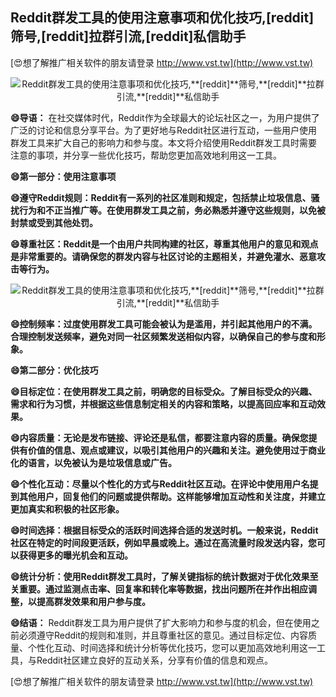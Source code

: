 ## **Reddit群发工具的使用注意事项和优化技巧,**[reddit]**筛号,**[reddit]**拉群引流,**[reddit]**私信助手**

[😍想了解推广相关软件的朋友请登录 http://www.vst.tw](http://www.vst.tw)

 <center><img src="https://vst.tw/MP4/tuiguang/png/1.png" alt="Reddit群发工具的使用注意事项和优化技巧,**[reddit]**筛号,**[reddit]**拉群引流,**[reddit]**私信助手"></center>

**😄导语：**
在社交媒体时代，Reddit作为全球最大的论坛社区之一，为用户提供了广泛的讨论和信息分享平台。为了更好地与Reddit社区进行互动，一些用户使用群发工具来扩大自己的影响力和参与度。本文将介绍使用Reddit群发工具时需要注意的事项，并分享一些优化技巧，帮助您更加高效地利用这一工具。

**😄第一部分：使用注意事项**

**😄遵守Reddit规则：Reddit有一系列的社区准则和规定，包括禁止垃圾信息、骚扰行为和不正当推广等。在使用群发工具之前，务必熟悉并遵守这些规则，以免被封禁或受到其他处罚。**

**😄尊重社区：Reddit是一个由用户共同构建的社区，尊重其他用户的意见和观点是非常重要的。请确保您的群发内容与社区讨论的主题相关，并避免灌水、恶意攻击等行为。**

 <center><img src="https://vst.tw/MP4/tuiguang/png/5.png" alt="Reddit群发工具的使用注意事项和优化技巧,**[reddit]**筛号,**[reddit]**拉群引流,**[reddit]**私信助手"></center>

**😄控制频率：过度使用群发工具可能会被认为是滥用，并引起其他用户的不满。合理控制发送频率，避免对同一社区频繁发送相似内容，以确保自己的参与度和形象。**

**😄第二部分：优化技巧**

**😄目标定位：在使用群发工具之前，明确您的目标受众。了解目标受众的兴趣、需求和行为习惯，并根据这些信息制定相关的内容和策略，以提高回应率和互动效果。**

**😄内容质量：无论是发布链接、评论还是私信，都要注意内容的质量。确保您提供有价值的信息、观点或建议，以吸引其他用户的兴趣和关注。避免使用过于商业化的语言，以免被认为是垃圾信息或广告。**

**😄个性化互动：尽量以个性化的方式与Reddit社区互动。在评论中使用用户名提到其他用户，回复他们的问题或提供帮助。这样能够增加互动性和关注度，并建立更加真实和积极的社区形象。**

**😄时间选择：根据目标受众的活跃时间选择合适的发送时机。一般来说，Reddit社区在特定的时间段更活跃，例如早晨或晚上。通过在高流量时段发送内容，您可以获得更多的曝光机会和互动。**

**😄统计分析：使用Reddit群发工具时，了解关键指标的统计数据对于优化效果至关重要。通过监测点击率、回复率和转化率等数据，找出问题所在并作出相应调整，以提高群发效果和用户参与度。**

**😄结语：**
Reddit群发工具为用户提供了扩大影响力和参与度的机会，但在使用之前必须遵守Reddit的规则和准则，并且尊重社区的意见。通过目标定位、内容质量、个性化互动、时间选择和统计分析等优化技巧，您可以更加高效地利用这一工具，与Reddit社区建立良好的互动关系，分享有价值的信息和观点。

[😍想了解推广相关软件的朋友请登录 http://www.vst.tw](http://www.vst.tw)



